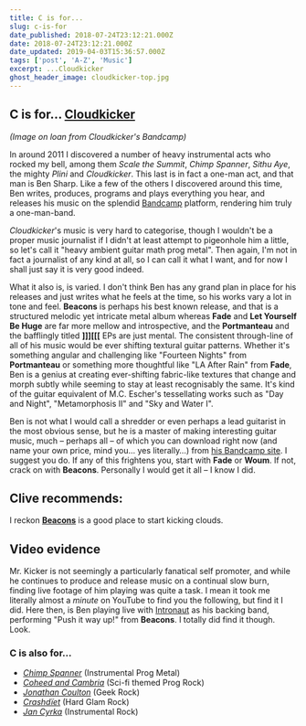 ```yaml
---
title: C is for...
slug: c-is-for
date_published: 2018-07-24T23:12:21.000Z
date: 2018-07-24T23:12:21.000Z
date_updated: 2019-04-03T15:36:57.000Z
tags: ['post', 'A-Z', 'Music']
excerpt: ...Cloudkicker
ghost_header_image: cloudkicker-top.jpg
---
```


## C is for… [Cloudkicker](http://cloudkickermusic.com/)

*(Image on loan from Cloudkicker's Bandcamp)*

In around 2011 I discovered a number of heavy instrumental acts who rocked my bell, among them *Scale the Summit*, *Chimp Spanner*, *Sithu Aye*, the mighty *Plini* and *Cloudkicker*. This last is in fact a one-man act, and that man is Ben Sharp. Like a few of the others I discovered around this time, Ben writes, produces, programs and plays everything you hear, and releases his music on the splendid [Bandcamp](https://bandcamp.com/) platform, rendering him truly a one-man-band.

*Cloudkicker*'s music is very hard to categorise, though I wouldn't be a proper music journalist if I didn't at least attempt to pigeonhole him a little, so let's call it "heavy ambient guitar math prog metal". Then again, I'm not in fact a journalist of any kind at all, so I can call it what I want, and for now I shall just say it is very good indeed.

What it also is, is varied. I don't think Ben has any grand plan in place for his releases and just writes what he feels at the time, so his works vary a lot in tone and feel. **Beacons** is perhaps his best known release, and that is a structured melodic yet intricate metal album whereas **Fade** and **Let Yourself Be Huge** are far more mellow and introspective, and the **Portmanteau** and the bafflingly titled **]]][[[** EPs are just mental. The consistent through-line of all of his music would be ever shifting textural guitar patterns. Whether it's something angular and challenging like "Fourteen Nights" from **Portmanteau** or something more thoughtful like "LA After Rain" from **Fade**, Ben is a genius at creating ever-shifting fabric-like textures that change and morph subtly while seeming to stay at least recognisably the same. It's kind of the guitar equivalent of M.C. Escher's tessellating works such as "Day and Night", "Metamorphosis II" and "Sky and Water I".

Ben is not what I would call a shredder or even perhaps a lead guitarist in the most obvious sense, but he is a master of making interesting guitar music, much – perhaps all – of which you can download right now (and name your own price, mind you… yes literally…) from [his Bandcamp site](https://cloudkickermusic.com/music). I suggest you do. If any of this frightens you, start with **Fade** or **Woum**. If not, crack on with **Beacons**. Personally I would get it all – I know I did.

## Clive recommends:

I reckon [**Beacons**](https://cloudkickermusic.com/album/beacons) is a good place to start kicking clouds.

## Video evidence

Mr. Kicker is not seemingly a particularly fanatical self promoter, and while he continues to produce and release music on a continual slow burn, finding live footage of him playing was quite a task. I mean it took me literally almost a *minute* on YouTube to find you the following, but find it I did. Here then, is Ben playing live with [Intronaut](https://en.wikipedia.org/wiki/Intronaut) as his backing band, performing "Push it way up!" from **Beacons**. I totally did find it though. Look.

### C is also for…

- *[Chimp Spanner](https://en.wikipedia.org/wiki/Paul_Ortiz_(musician))* (Instrumental Prog Metal)
- *[Coheed and Cambria](https://en.wikipedia.org/wiki/Coheed_and_Cambria)* (Sci-fi themed Prog Rock)
- *[Jonathan Coulton](https://en.wikipedia.org/wiki/Jonathan_Coulton)* (Geek Rock)
- *[Crashdïet](https://en.wikipedia.org/wiki/Crashd%C3%AFet)* (Hard Glam Rock)
- *[Jan Cyrka](https://www.last.fm/music/Jan+Cyrka/+wiki)* (Instrumental Rock)
